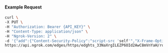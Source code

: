 <!-- Code generated for API Clients. DO NOT EDIT. -->

#### Example Request

```bash
curl \
-X PUT \
-H "Authorization: Bearer {API_KEY}" \
-H "Content-Type: application/json" \
-H "Ngrok-Version: 2" \
-d '{"add":{"Content-Security-Policy":"script-src 'self'","X-Frame-Options":"DENY"},"enabled":true}' \
https://api.ngrok.com/edges/https/edghts_33NaXrgILEZP6OId2AwC8mVnYaH/routes/edghtsrt_33NaXsBGlzAuWfMMpg1b4pk9DFh/response_headers
```
